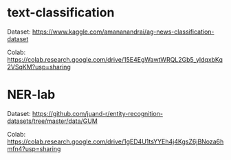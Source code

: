# text-classification

Dataset: https://www.kaggle.com/amananandrai/ag-news-classification-dataset

Colab: https://colab.research.google.com/drive/15E4EgWawtWRQL2Gb5_yldqxbKq2VSqKM?usp=sharing

# NER-lab

Dataset: https://github.com/juand-r/entity-recognition-datasets/tree/master/data/GUM

Colab: https://colab.research.google.com/drive/1gED4U1tsYYEh4j4KgsZ6jBNoza6hmfn4?usp=sharing
